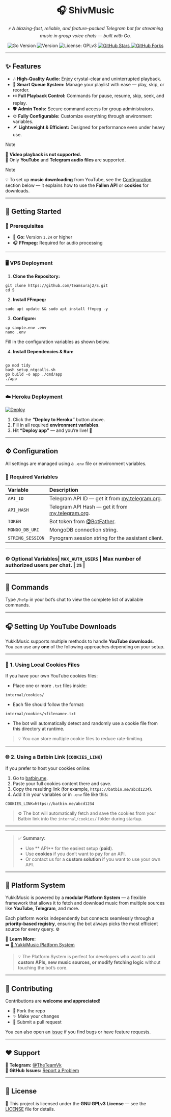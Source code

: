 <h1 align="center">🎧 <b>ShivMusic</b></h1>

<p align="center">
  <i>⚡ A blazing-fast, reliable, and feature-packed Telegram bot for streaming music in group voice chats — built with Go.</i>
</p>

<p align="center">
  <img src="https://img.shields.io/badge/Go-1.24-00ADD8?style=for-the-badge&logo=go&logoColor=white" alt="Go Version">
  <img src="https://img.shields.io/badge/Version-v2.0-9C27B0?style=for-the-badge&logo=semver&logoColor=white" alt="Version">
  
  <img src="https://img.shields.io/badge/License-GPLv3-FF3860?style=for-the-badge&logo=gnu&logoColor=white" alt="License: GPLv3">
  <a href="https://github.com/TheTeamVivek/YukkiMusic/stargazers">
    <img src="https://img.shields.io/github/stars/TheTeamVivek/YukkiMusic?color=FFD700&style=for-the-badge&logo=github&logoColor=black" alt="GitHub Stars">
  </a>
  <a href="https://github.com/teamsuraj2/S/fork">
    <img src="https://img.shields.io/github/forks/TheTeamVivek/YukkiMusic?color=00C853&style=for-the-badge&logo=github&logoColor=black" alt="GitHub Forks">
  </a>
</p>

---

## ✨ Features

- 🎶 **High-Quality Audio:** Enjoy crystal-clear and uninterrupted playback.  
- 🧠 **Smart Queue System:** Manage your playlist with ease — play, skip, or reorder.  
- ⏯️ **Full Playback Control:** Commands for pause, resume, skip, seek, and replay.  
- 🛡️ **Admin Tools:** Secure command access for group administrators.  
- ⚙️ **Fully Configurable:** Customize everything through environment variables.  
- 🪶 **Lightweight & Efficient:** Designed for performance even under heavy use.

> [!NOTE]  
> 🔸 **Video playback is not supported.**  
> 🔸 Only **YouTube** and **Telegram audio files** are supported.

> [!NOTE]  
> 💡 To set up **music downloading** from YouTube, see the [Configuration](#-setting-up-youtube-downloads) section below — it explains how to use the **Fallen API** or **cookies** for downloads.

---

## 🚀 Getting Started

### 🧩 Prerequisites

- 🐹 **Go:** Version `1.24` or higher  
- 🎧 **FFmpeg:** Required for audio processing

---

### 🖥️ VPS Deployment

1. **Clone the Repository:**

```
git clone https://github.com/teamsuraj2/S.git
cd S
```

2. **Install FFmpeg:**
```
sudo apt update && sudo apt install ffmpeg -y
```

3. **Configure:**

```
cp sample.env .env
nano .env
```

   Fill in the configuration variables as shown below.

4. **Install Dependencies & Run:**

```shell

go mod tidy
bash setup_ntgcalls.sh
go build -o app ./cmd/app
./app
```

---

### ☁️ Heroku Deployment

[![Deploy](https://www.herokucdn.com/deploy/button.svg)](https://heroku.com/deploy?template=https://github.com/teamsuraj2/S)

1. Click the **“Deploy to Heroku”** button above.  
2. Fill in all required **environment variables**.  
3. Hit **“Deploy app”** — and you’re live! 🚀

---

## ⚙️ Configuration

All settings are managed using a `.env` file or environment variables.

### 🔐 Required Variables

| Variable | Description |
|:----------|:-------------|
| `API_ID` | Telegram API ID — get it from [my.telegram.org](https://my.telegram.org). |
| `API_HASH` | Telegram API Hash — get it from [my.telegram.org](https://my.telegram.org). |
| `TOKEN` | Bot token from [@BotFather](https://t.me/BotFather). |
| `MONGO_DB_URI` | MongoDB connection string. |
| `STRING_SESSION` | Pyrogram session string for the assistant client. |

---

### ⚙️ Optional Variables| `MAX_AUTH_USERS` | Max number of authorized users per chat. | `25` |

---
## 💬 Commands

Type `/help` in your bot’s chat to view the complete list of available commands.

---

## 🎧 Setting Up YouTube Downloads

YukkiMusic supports multiple methods to handle **YouTube downloads**.  
You can use any **one** of the following approaches depending on your setup.

---

### 🍪 1. Using Local Cookies Files

If you have your own YouTube cookies files:

- Place one or more `.txt` files inside:  
```
internal/cookies/
```

- Each file should follow the format:  
```
internal/cookies/<filename>.txt
```

- The bot will automatically detect and randomly use a cookie file from this directory at runtime.

> 💡 You can store multiple cookie files to reduce rate-limiting.

---

### 🌐 2. Using a Batbin Link (`COOKIES_LINK`)

If you prefer to host your cookies online:

1. Go to [batbin.me](https://batbin.me).  
2. Paste your full cookies content there and save.  
3. Copy the resulting link (for example, `https://batbin.me/abcd1234`).  
4. Add it in your variables or in `.env` file like this:  
```
COOKIES_LINK=https://batbin.me/abcd1234
```

> ⚙️ The bot will automatically fetch and save the cookies from your Batbin link into the `internal/cookies/` folder during startup.

---

---
> ✅ **Summary:**  
> - Use ** API** for the easiest setup (**paid**).  
> - Use **cookies** if you don’t want to pay for an API.  
> - Or contact us for a **custom solution** if you want to use your own API.
---

## 🧱 Platform System

YukkiMusic is powered by a **modular Platform System** — a flexible framework that allows it to fetch and download music from multiple sources like **YouTube**, **Telegram**, and more.  

Each platform works independently but connects seamlessly through a **priority-based registry**, ensuring the bot always picks the most efficient source for every query. ⚙️  

📖 **Learn More:**  
➡️ [📘 YukkiMusic Platform System](../internal/platforms/README.md)

> 💡 The Platform System is perfect for developers who want to add **custom APIs, new music sources, or modify fetching logic** without touching the bot’s core.
---

## 🤝 Contributing

Contributions are **welcome and appreciated**!  
- 🍴 Fork the repo  
- ✨ Make your changes  
- 💌 Submit a pull request  

You can also open an [issue](https://github.com/TheTeamVivek/YukkiMusic/issues/new) if you find bugs or have feature requests.

---

## ❤️ Support

💬 **Telegram:** [@TheTeamVk](https://t.me/TheTeamVk)  
📂 **GitHub Issues:** [Report a Problem](https://github.com/TheTeamVivek/YukkiMusic/issues/new)

---

## 📜 License

🧾 This project is licensed under the **GNU GPLv3 License** — see the [LICENSE](../LICENSE) file for details.
